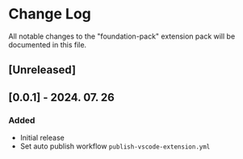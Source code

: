 # Change Log

All notable changes to the "foundation-pack" extension pack will be documented in this file.

## [Unreleased]

## [0.0.1] - 2024. 07. 26

### Added

- Initial release
- Set auto publish workflow `publish-vscode-extension.yml`